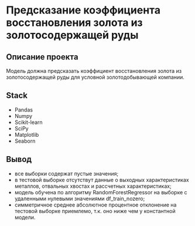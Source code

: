 # Предсказание коэффициента восстановления золота из золотосодержащей руды

## Описание проекта
Модель должна предсказать коэффициент восстановления золота из золотосодержащей руды для условной золотодобывающей компании.


## Stack
- Pandas
- Numpy
- Scikit-learn 
- SciPy
- Matplotlib
- Seaborn

## Вывод

- все выборки содержат пустые значения;
- в тестовой выборке отсутствут данные о выходных характеристиках металлов, отвальных хвостах и рассчетных характеристиках;
- модель обучена по алгоритму RandomForestRegressor на выборке с удаленными нулевыми значениями df_train_nozero;
- симметричное среднее абсолютное процентное отклонение на тестовой выборке приемлемо, т.к. оно ниже чем у константной модели.
